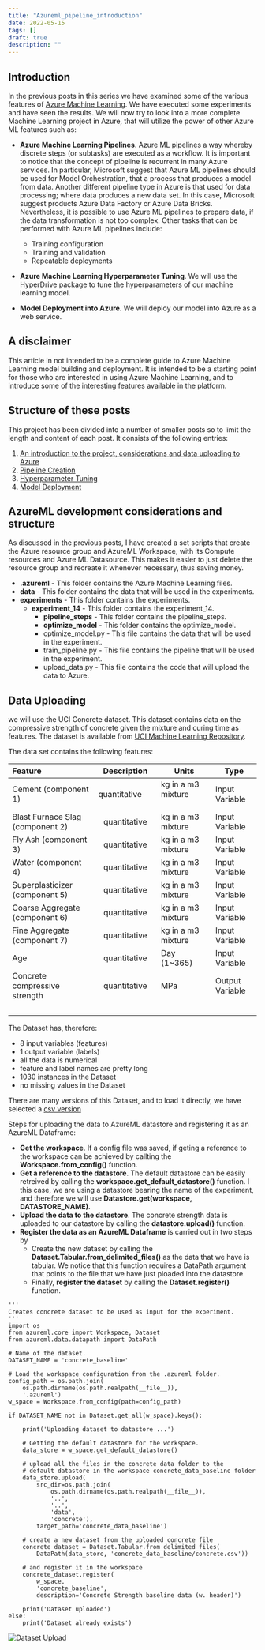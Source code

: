 ```yaml
---
title: "Azureml_pipeline_introduction"
date: 2022-05-15
tags: []
draft: true
description: ""
---
```


## Introduction

In the previous posts in this series we have examined some of the various features of [Azure Machine Learning](/tags/azure-ml). We have executed some experiments and have seen the results. We will now try to look into a more complete Machine Learning project in Azure, that will utilize the power of other Azure ML features such as:

- **Azure Machine Learning Pipelines**. Azure ML pipelines a way whereby discrete steps (or subtasks) are executed as a workflow. It is important to notice that the concept of pipeline is recurrent in many Azure services. In particular, Microsoft suggest that Azure ML pipelines should be used for Model Orchestration, that a process that produces a model from data. Another different pipeline type in Azure is that used for data processing; where data produces a new data set. In this case, Microsoft suggest products Azure Data Factory or Azure Data Bricks. Nevertheless, it is possible to use Azure ML pipelines to prepare data, if the data transformation is not too complex. Other tasks that can be performed with Azure ML pipelines include:
  - Training configuration
  - Training and validation
  - Repeatable deployments

- **Azure Machine Learning Hyperparameter Tuning**. We will use the HyperDrive package to tune the hyperparameters of our machine learning model.

- **Model Deployment into Azure**. We will deploy our model into Azure as a web service.

## A disclaimer

This article in not intended to be a complete guide to Azure Machine Learning model building and deployment. It is intended to be a starting point for those who are interested in using Azure Machine Learning, and to introduce some of the interesting features available in the platform.

## Structure of these posts

This project has been divided into a number of smaller posts so to limit the length and content of each post. It consists of the following entries:

1. [An introduction to the project, considerations and data uploading to Azure](/post/azureml_pipeline_introduction)
2. [Pipeline Creation](/post/azureml_pipeline_creation)
3. [Hyperparameter Tuning](/post/azureml_pipeline_hyperparameter_tuning)
4. [Model Deployment](/post/azureml_pipeline_model_deployment)

## AzureML development considerations and structure

As discussed in the previous posts, I have created a set scripts that create the Azure resource group and AzureML Workspace, with its Compute resources and Azure ML Datasource. This makes it easier to just delete the resource group and recreate it whenever necessary, thus saving money.



- **.azureml**  -  This folder contains the Azure Machine Learning files.
- **data**  -  This folder contains the data that will be used in the experiments.
- **experiments**  -  This folder contains the experiments.
  - **experiment_14**  -  This folder contains the experiment_14.
    - **pipeline_steps**  -  This folder contains the pipeline_steps.
    - **optimize_model**  -  This folder contains the optimize_model.
    - optimize_model.py  -  This file contains the data that will be used in the experiment.
    - train_pipeline.py  -  This file contains the pipeline that will be used in the experiment.
    - upload_data.py  -  This file contains the code that will upload the data to Azure.

## Data Uploading

we will use the UCI Concrete dataset. This dataset contains data on the compressive strength of concrete given the mixture and curing time as features. The dataset is available from [UCI Machine Learning Repository](https://archive.ics.uci.edu/ml/datasets/concrete+compressive+strength).

The data set contains the following features:

| Feature | Description    | Units | Type |
|:--------|:--------------:| ----- | ---- |
|Cement (component 1)&nbsp; &nbsp; &nbsp; &nbsp; &nbsp; | &nbsp; &nbsp; &nbsp; &nbsp; &nbsp; quantitative&nbsp; &nbsp; &nbsp; &nbsp; &nbsp;  | kg in a m3 mixture &nbsp; &nbsp; &nbsp; &nbsp; &nbsp; | Input Variable|
|Blast Furnace Slag (component 2) | quantitative | kg in a m3 mixture | Input Variable|
|Fly Ash (component 3) | quantitative | kg in a m3 mixture | Input Variable
|Water (component 4) | quantitative | kg in a m3 mixture | Input Variable|
|Superplasticizer (component 5) | quantitative | kg in a m3 mixture | Input Variable|
|Coarse Aggregate (component 6) | quantitative | kg in a m3 mixture | Input Variable|
|Fine Aggregate (component 7) | quantitative | kg in a m3 mixture | Input Variable|
|Age | quantitative | Day (1~365) | Input Variable|
|Concrete compressive strength | quantitative | MPa | Output Variable|
|&nbsp; &nbsp;|  |  |  |

The Dataset has, therefore:

- 8 input variables (features)
- 1 output variable (labels)
- all the data is numerical
- feature and label names are pretty long
- 1030 instances in the Dataset
- no missing values in the Dataset

There are many versions of this Dataset, and to load it directly, we have selected a [csv version](https://raw.githubusercontent.com/stedy/Machine-Learning-with-R-datasets/master/concrete.csv)

Steps for uploading the data to AzureML datastore and registering it as an AzureML Dataframe:

- **Get the workspace**. If a config file was saved, if geting a reference to the workspace can be achieved by callting the **Workspace.from_config()** function.
- **Get a reference to the datastore**. The default datastore can be easily retreived by calling the **workspace.get_default_datastore()** function. I this case, we are using a datastore bearing the name of the experiment, and therefore we will use **Datastore.get(workspace, DATASTORE_NAME)**.
- **Upload the data to the datastore**. The concrete strength data is uploaded to our datastore by calling the **datastore.upload()** function.
- **Register the data as an AzureML Dataframe** is carried out in two steps by 
  - Create the new dataset by calling the **Dataset.Tabular.from_delimited_files()** as the data that we have is tabular. We notice that this function requires a DataPath argument that points to the file that we have just ploaded into the datastore.
  - Finally, **register the dataset** by calling the **Dataset.register()** function.

```python{upload_data.py}
'''
Creates concrete dataset to be used as input for the experiment.
'''
import os
from azureml.core import Workspace, Dataset
from azureml.data.datapath import DataPath

# Name of the dataset.
DATASET_NAME = 'concrete_baseline'

# Load the workspace configuration from the .azureml folder.
config_path = os.path.join(
    os.path.dirname(os.path.realpath(__file__)),
    '.azureml')
w_space = Workspace.from_config(path=config_path)

if DATASET_NAME not in Dataset.get_all(w_space).keys():

    print('Uploading dataset to datastore ...')

    # Getting the default datastore for the workspace.
    data_store = w_space.get_default_datastore()

    # upload all the files in the concrete data folder to the
    # default datastore in the workspace concrete_data_baseline folder
    data_store.upload(
        src_dir=os.path.join(
            os.path.dirname(os.path.realpath(__file__)),
            '..',
            '..',
            'data',
            'concrete'),
        target_path='concrete_data_baseline')

    # create a new dataset from the uploaded concrete file
    concrete_dataset = Dataset.Tabular.from_delimited_files(
        DataPath(data_store, 'concrete_data_baseline/concrete.csv'))

    # and register it in the workspace
    concrete_dataset.register(
        w_space,
        'concrete_baseline',
        description='Concrete Strength baseline data (w. header)')

    print('Dataset uploaded')
else:
    print('Dataset already exists')
```

![Dataset Upload](/post/img/azureml_pipeline_introduction_dataset_upload.jpg)
